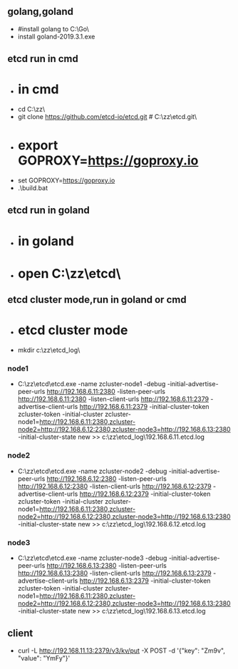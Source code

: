 
## golang,goland
- #install golang to C:\Go\
- install goland-2019.3.1.exe

## etcd run in cmd
- # in cmd
- cd C:\zz\
- git clone https://github.com/etcd-io/etcd.git  # C:\zz\etcd\.git\
- # export GOPROXY=https://goproxy.io
- set GOPROXY=https://goproxy.io
- .\build.bat


## etcd run in goland
- # in goland
- # open C:\zz\etcd\




## etcd cluster mode,run in goland or cmd
- # etcd cluster mode
- mkdir c:\zz\etcd_log\

### node1
- C:\zz\etcd\etcd.exe -name zcluster-node1 -debug -initial-advertise-peer-urls http://192.168.6.11:2380 -listen-peer-urls http://192.168.6.11:2380 -listen-client-urls http://192.168.6.11:2379 -advertise-client-urls http://192.168.6.11:2379 -initial-cluster-token zcluster-token -initial-cluster zcluster-node1=http://192.168.6.11:2380,zcluster-node2=http://192.168.6.12:2380,zcluster-node3=http://192.168.6.13:2380 -initial-cluster-state new  >> c:\zz\etcd_log\192.168.6.11.etcd.log

### node2
- C:\zz\etcd\etcd.exe -name zcluster-node2 -debug -initial-advertise-peer-urls http://192.168.6.12:2380 -listen-peer-urls http://192.168.6.12:2380 -listen-client-urls http://192.168.6.12:2379 -advertise-client-urls http://192.168.6.12:2379 -initial-cluster-token zcluster-token -initial-cluster zcluster-node1=http://192.168.6.11:2380,zcluster-node2=http://192.168.6.12:2380,zcluster-node3=http://192.168.6.13:2380 -initial-cluster-state new  >> c:\zz\etcd_log\192.168.6.12.etcd.log

### node3
- C:\zz\etcd\etcd.exe -name zcluster-node3 -debug -initial-advertise-peer-urls http://192.168.6.13:2380 -listen-peer-urls http://192.168.6.13:2380 -listen-client-urls http://192.168.6.13:2379 -advertise-client-urls http://192.168.6.13:2379 -initial-cluster-token zcluster-token -initial-cluster zcluster-node1=http://192.168.6.11:2380,zcluster-node2=http://192.168.6.12:2380,zcluster-node3=http://192.168.6.13:2380 -initial-cluster-state new  >> c:\zz\etcd_log\192.168.6.13.etcd.log

## client
- curl -L http://192.168.11.13:2379/v3/kv/put   -X POST -d '{"key": "Zm9v", "value": "YmFy"}'
